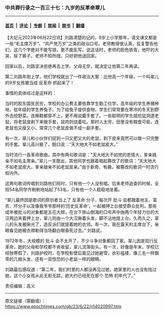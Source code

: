 ### 中共罪行录之一百三十七：九岁的反革命翠儿

---

#### [首页](../../../..?n14020997) &nbsp;|&nbsp; [评论](../../../../../epoch-comment?n14020997) &nbsp;|&nbsp; [专题](../../../../../epoch-special?n14020997) &nbsp;|&nbsp; [禁闻](../../../../../epoch-news?n14020997) &nbsp;|&nbsp; [禁书](../../../../../books?n14020997) &nbsp;|&nbsp; [翻墙](https://github.com/gfw-breaker/nogfw/blob/master/README.md?n14020997)


<div class="post_content" id="artbody" itemprop="articleBody">
 <!-- article content begin -->
 <p>
  【大纪元2023年06月22日讯】刘路清楚的记的，8岁上小学那年，语文课文都是一些“毛主席万岁”、“共产党万岁”之类的政治口号。老师教得很认真，反复警告他们，这几个字绝对不能写错，更不能乱写。说这话时，老师的脸色铁青，他吓的大哭，尿了裤子。老师不知所措，只好把他送回家。
 </p>
 <p>
  回家以后，刘路坚决拒绝再去上学。父母无奈，就决定让他第二年再读。
 </p>
 <p>
  第二刘路年刚上学，他们学校就出了一件政治大案：比他高一个年级，一个叫翠儿的9岁女孩被当成
  <ok href="https://www.epochtimes.com/gb/tag/%E5%8F%8D%E9%9D%A9%E5%91%BD.html">
   反革命
  </ok>
  抓起来了！
 </p>
 <p>
  事情的具体经过是这样的：
 </p>
 <p>
  当时的胶东国贫民穷，学校的办公费主要依靠学生勤工俭学，高年级的学生养猪种地，低年级的学生养兔子。为了给兔子提供食物，学生们常常要在寒冷的冬天到野外去挖野菜。连棉鞋都穿不上，更不用说戴手套了。一些聪明的学生就挖鼠洞逮老鼠，将老鼠皮剥下来做手套，鼠肉则烧着吃。那时人太穷，田里没有粮食可偷，连老鼠也又瘦又小，常常几个老鼠皮做不成一副手套。
 </p>
 <p>
  有一次，翠儿和小伙伴们捉到一只又肥又大的老鼠，剥下皮来竟然可以做一只完整的手套。翠儿高兴极了，脱口说：“天大地大不如老鼠皮大。”
 </p>
 <p>
  当时流行一首革命歌曲，其中有两句歌词是：“天大地大不如党的恩情大，爹亲娘亲不如毛主席亲。”翠儿一言既出，其他同学也跟着唱起篡改了的歌词：“天大地大不如老鼠皮大，爹亲娘亲不如老鼠皮亲。”由于新奇、有趣，被篡改的歌词一时流行校内外。
 </p>
 <p>
  这两句歌词传唱到刘路他们班时，只有他一个人没有唱。后来老师追查的时候，全班54名同学齐刷刷地站起了53名，只有他一个人稳稳地坐着。
 </p>
 <p>
  “翠儿最终因是歌词的原创者当上了
  <ok href="https://www.epochtimes.com/gb/tag/%E5%8F%8D%E9%9D%A9%E5%91%BD.html">
   反革命
  </ok>
  分子，每次开
  <ok href="https://www.epochtimes.com/gb/tag/%E6%89%B9%E6%96%97.html">
   批斗
  </ok>
  会都跟着地主、富农、坏分子以及像我爷爷那样的‘历史反革命’，一起被押上台接受群众批判。那些成年被批斗的对象都是五花大绑，在台下排山倒海的口号声中由两个年轻力壮的大汉两边夹着押上台，翠儿则由一个大汉揪着头发，脚不沾地提上台。久而久之，翠儿的头发被揪光了，造反派们就提着她的衣领。有一次，我在露天的主席台下，亲眼看见她被衣襟勒得当场翻白眼昏死过去。” 刘路说。
 </p>
 <p>
  1972年冬，大规模的
  <ok href="https://www.epochtimes.com/gb/tag/%E6%89%B9%E6%96%97.html">
   批斗
  </ok>
  会不太开了，不少斗争对象都回了家。翠儿因是现行反革命，她的父母和学校都不肯收留，翠儿流落街头。有一次，好像是年末，学校已经放寒假了，刘路护校时，在学校影壁后面见过她避雪，衣衫褴褛，像三毛一样飘零的几根头发，还有一双惊恐的小老鼠一样的眼睛。
 </p>
 <p>
  刘路最后感叹道：“第二年，我们村里的人都没再见过她，她家里的人也没有找过她，这个小女孩从此无影无踪。她大约已经死在那个
  <ok href="https://www.epochtimes.com/gb/tag/%E6%81%90%E6%80%96.html">
   恐怖
  </ok>
  的年代了。”
 </p>
 <p>
  责任编辑：高义
 </p>
 <!-- article content end -->
 <div id="below_article_ad">
 </div>
</div>


---

原文链接（需翻墙）：https://www.epochtimes.com/gb/23/6/22/n14020997.htm